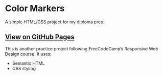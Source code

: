 # Color Markers

A simple HTML/CSS project for my diploma prep.

[View on GitHub Pages](https://lolipop316.github.io/FCC-color-markers/)
---

This is another practice project following FreeCodeCamp’s Responsive Web Design course.
It uses:
- Semantic HTML
- CSS styling
